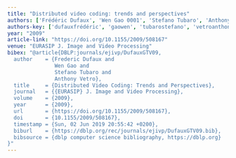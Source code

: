 ```yaml
---
title: "Distributed video coding: trends and perspectives"
authors: ['Frédéric Dufaux', 'Wen Gao 0001', 'Stefano Tubaro', 'Anthony Vetro']
authors-key: ['dufauxfrédéric', 'gaowen', 'tubarostefano', 'vetroanthony']
year: "2009"
article-link: "https://doi.org/10.1155/2009/508167"
venue: "EURASIP J. Image and Video Processing"
bibex: "@article{DBLP:journals/ejivp/DufauxGTV09,
  author    = {Frederic Dufaux and
               Wen Gao and
               Stefano Tubaro and
               Anthony Vetro},
  title     = {Distributed Video Coding: Trends and Perspectives},
  journal   = {{EURASIP} J. Image and Video Processing},
  volume    = {2009},
  year      = {2009},
  url       = {https://doi.org/10.1155/2009/508167},
  doi       = {10.1155/2009/508167},
  timestamp = {Sun, 02 Jun 2019 20:55:42 +0200},
  biburl    = {https://dblp.org/rec/journals/ejivp/DufauxGTV09.bib},
  bibsource = {dblp computer science bibliography, https://dblp.org}
}"
---
```

